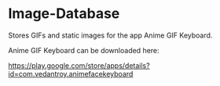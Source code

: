 # Image-Database
Stores GIFs and static images for the app Anime GIF Keyboard.

Anime GIF Keyboard can be downloaded here: 

https://play.google.com/store/apps/details?id=com.vedantroy.animefacekeyboard
